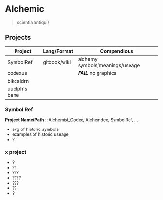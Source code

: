 # Alchemic

> scientia antiquis

## Projects

| **Project**   | **Lang/Format** | **Compendious**                 |
| ------------- | --------------- | ------------------------------- |
| SymbolRef     | gitbook/wiki    | alchemy symbols/meanings/useage |
| codexus       |                 | ***FAIL***  no graphics         |
| blkcaldrn     |                 |                                 |
| uuolph's bane |                 |                                 |



### Symbol Ref

**Project Name/Path** :: Alchemist_Codex, Alchemdex, SymbolRef, ...

-   svg of historic symbols
-   examples of historic useage
-   ?

### x project
+ ?
+ ??
+ ???
+ ????
+ ???
+ ??
+ ?
